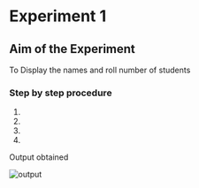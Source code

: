 # Experiment 1

## Aim of the Experiment
To Display the names and roll number of students

### Step by step procedure
1.
2.
3.
4.

Output obtained



![output](flower.jpg.jpg)
